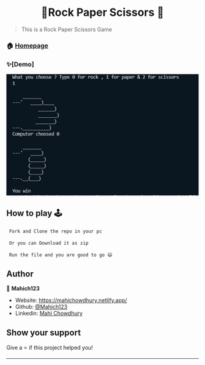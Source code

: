 <h1 align="center">🎲Rock Paper Scissors 🎲</h1>


> This is a Rock Paper Scissors Game
### 🏠 [Homepage](https://github.com/Mahich123/SpaceX-clone)

### ✨[Demo]
![Demo](Demo.png)


## How to play 🕹

```sh
 Fork and Clone the repo in your pc
```
```sh
 Or you can Download it as zip
```
```sh
 Run the file and you are good to go 😃
```


## Author

👤 **Mahich123**

* Website: https://mahichowdhury.netlify.app/
* Github: [@Mahich123](https://github.com/Mahich123)
* Linkedin: [Mahi Chowdhury](https://www.linkedin.com/in/mahi-chowdhury/)

## Show your support

Give a ⭐️ if this project helped you!

***
